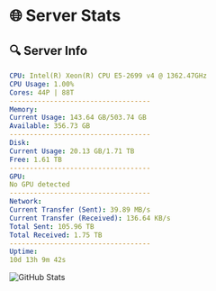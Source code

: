 # 🌐 Server Stats
## 🔍 Server Info
```yaml
CPU: Intel(R) Xeon(R) CPU E5-2699 v4 @ 1362.47GHz
CPU Usage: 1.00%
Cores: 44P | 88T
-----------------------------------
Memory:
Current Usage: 143.64 GB/503.74 GB
Available: 356.73 GB
-----------------------------------
Disk:
Current Usage: 20.13 GB/1.71 TB
Free: 1.61 TB
-----------------------------------
GPU:
No GPU detected
-----------------------------------
Network:
Current Transfer (Sent): 39.89 MB/s
Current Transfer (Received): 136.64 KB/s
Total Sent: 105.96 TB
Total Received: 1.75 TB
-----------------------------------
Uptime:
10d 13h 9m 42s
```
![GitHub Stats](https://img.shields.io/badge/Updated-2025-02-18_11:53:00-blue)
